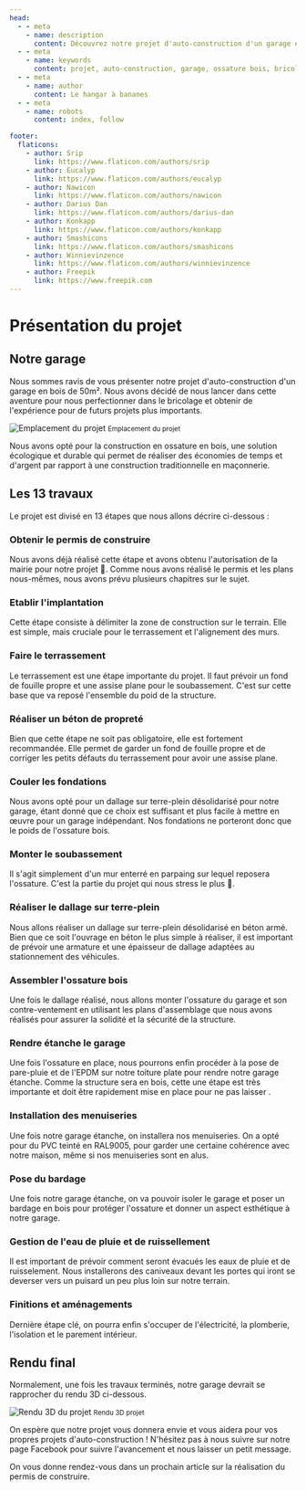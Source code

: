```yaml
---
head:
  - - meta
    - name: description
      content: Découvrez notre projet d'auto-construction d'un garage en ossature en bois de 50m². Suivez les 13 étapes de notre aventure bricolage et découvrez nos conseils pour réussir votre propre construction en ossature en bois.
  - - meta
    - name: keywords
      content: projet, auto-construction, garage, ossature bois, bricolage, expérience, écologique, durable, construction, maçonnerie traditionnelle, travaux, Hercule, permis de construire, terrassement, fondations, soubassement, contre-ventement, pare-pluie, EPDM, toiture plate, étanche, menuiseries
  - - meta
    - name: author
      content: Le hangar à bananes
  - - meta
    - name: robots
      content: index, follow

footer:
  flaticons:
    - author: Srip
      link: https://www.flaticon.com/authors/srip
    - author: Eucalyp
      link: https://www.flaticon.com/authors/eucalyp
    - author: Nawicon
      link: https://www.flaticon.com/authors/nawicon
    - author: Darius Dan
      link: https://www.flaticon.com/authors/darius-dan
    - author: Konkapp
      link: https://www.flaticon.com/authors/konkapp
    - author: Smashicons
      link: https://www.flaticon.com/authors/smashicons
    - author: Winnievinzence
      link: https://www.flaticon.com/authors/winnievinzence
    - author: Freepik
      link: https://www.freepik.com
---
```


<script setup lang="ts">
  import { ref, onMounted } from 'vue'
  const facebookProfileUrl = ref('')

  onMounted(() => {
    facebookProfileUrl.value = `https://www.facebook.com/profile.php?id=${window.FACEBOOK_PROFILE_ID}`;
  });
</script>

# Présentation du projet

## Notre garage

Nous sommes ravis de vous présenter notre projet d'auto-construction d'un garage en bois de 50m². Nous avons décidé de nous lancer dans cette aventure pour nous perfectionner dans le bricolage et obtenir de l'expérience pour de futurs projets plus importants.

<img src="/media/blog/presentation_projet/emplacement_projet.png" alt="Emplacement du projet" class="object-scale-down px-8 w-full h-auto max-h-96" />
<small class="block text-center text-gray-500 dark:text-gray-300">Emplacement du projet</small>

Nous avons opté pour la construction en ossature en bois, une solution écologique et durable qui permet de réaliser des économies de temps et d'argent par rapport à une construction traditionnelle en maçonnerie.

## Les 13 travaux

Le projet est divisé en 13 étapes que nous allons décrire ci-dessous :

### <Flaticon :icon="{src:'/media/blog/presentation_projet/001-model.png'}" class="inline-flex" /> Obtenir le permis de construire

Nous avons déjà réalisé cette étape et avons obtenu l'autorisation de la mairie pour notre projet 🎉. Comme nous avons réalisé le permis et les plans nous-mêmes, nous avons prévu plusieurs chapitres sur le sujet.

### <Flaticon :icon="{src:'/media/blog/presentation_projet/002-layout.png'}" class="inline-flex" /> Etablir l'implantation

Cette étape consiste à délimiter la zone de construction sur le terrain. Elle est simple, mais cruciale pour le terrassement et l'alignement des murs.

### <Flaticon :icon="{src:'/media/blog/presentation_projet/003-excavator.png'}" class="inline-flex" /> Faire le terrassement

Le terrassement est une étape importante du projet. Il faut prévoir un fond de fouille propre et une assise plane pour le soubassement. C'est sur cette base que va reposé l'ensemble du poid de la structure.

### <Flaticon :icon="{src:'/media/blog/presentation_projet/008-concrete-mixer-1.png'}" class="inline-flex" /> Réaliser un béton de propreté

Bien que cette étape ne soit pas obligatoire, elle est fortement recommandée. Elle permet de garder un fond de fouille propre et de corriger les petits défauts du terrassement pour avoir une assise plane.

### <Flaticon :icon="{src:'/media/blog/presentation_projet/004-filling.png'}" class="inline-flex" /> Couler les fondations

Nous avons opté pour un dallage sur terre-plein désolidarisé pour notre garage, étant donné que ce choix est suffisant et plus facile à mettre en œuvre pour un garage indépendant. Nos fondations ne porteront donc que le poids de l'ossature bois.

### <Flaticon :icon="{src:'/media/blog/presentation_projet/006-brick-wall.png'}" class="inline-flex" /> Monter le soubassement

Il s'agit simplement d'un mur enterré en parpaing sur lequel reposera l'ossature. C'est la partie du projet qui nous stress le plus 🤞.

### <Flaticon :icon="{src:'/media/blog/presentation_projet/007-concrete-mixer.png'}" class="inline-flex" /> Réaliser le dallage sur terre-plein

Nous allons réaliser un dallage sur terre-plein désolidarisé en béton armé. Bien que ce soit l'ouvrage en béton le plus simple à réaliser, il est important de prévoir une armature et une épaisseur de dallage adaptées au stationnement des véhicules.

### <Flaticon :icon="{src:'/media/blog/presentation_projet/009-frame.png'}" class="inline-flex" /> Assembler l'ossature bois

Une fois le dallage réalisé, nous allons monter l'ossature du garage et son contre-ventement en utilisant les plans d'assemblage que nous avons réalisés pour assurer la solidité et la sécurité de la structure.

### <Flaticon :icon="{src:'/media/blog/presentation_projet/010-water-resistant.png'}" class="inline-flex" /> Rendre étanche le garage

Une fois l'ossature en place, nous pourrons enfin procéder à la pose de pare-pluie et de l'EPDM sur notre toiture plate pour rendre notre garage étanche. Comme la structure sera en bois, cette une étape est très importante et doit être rapidement mise en place pour ne pas laisser .

### <Flaticon :icon="{src:'/media/blog/presentation_projet/011-garage.png'}" class="inline-flex" /> Installation des menuiseries

Une fois notre garage étanche, on installera nos menuiseries. On a opté pour du PVC teinté en RAL9005, pour garder une certaine cohérence avec notre maison, même si nos menuiseries sont en alus.

### <Flaticon :icon="{src:'/media/blog/presentation_projet/012-floor.png'}" class="inline-flex" /> Pose du bardage

Une fois notre garage étanche, on va pouvoir isoler le garage et poser un bardage en bois pour protéger l'ossature et donner un aspect esthétique à notre garage.

### <Flaticon :icon="{src:'/media/blog/presentation_projet/014-raining.png'}" class="inline-flex" /> Gestion de l'eau de pluie et de ruissellement

Il est important de prévoir comment seront évacués les eaux de pluie et de ruisselement. Nous installerons des caniveaux devant les portes qui iront se deverser vers un puisard un peu plus loin sur notre terrain.

### <Flaticon :icon="{src:'/media/blog/presentation_projet/013-cabinet.png'}" class="inline-flex" /> Finitions et aménagements

Dernière étape clé, on pourra enfin s'occuper de l'électricité, la plomberie, l'isolation et le parement intérieur.

## Rendu final

Normalement, une fois les travaux terminés, notre garage devrait se rapprocher du rendu 3D ci-dessous.

<img src="/media/blog/presentation_projet/rendu_3d_projet.png" alt="Rendu 3D du projet" class="object-scale-down px-8 w-full h-auto max-h-96" />
<small class="block text-center text-gray-500 dark:text-gray-300">Rendu 3D projet</small>

On espère que notre projet vous donnera envie et vous aidera pour vos propres projets d'auto-construction ! N'hésitez pas à nous suivre sur <a :href="facebookProfileUrl" target="_blank" >notre page Facebook</a> pour suivre l'avancement et nous laisser un petit message.

On vous donne rendez-vous dans un prochain article sur la réalisation du permis de construire.

<Comments
  pageId="presentation_projet" 
  pageUrl="https://le-hangar-a-bananes.fr/blog/articles/presentation_projet.html" 
  pageTitle="Présentation du projet"
/>
